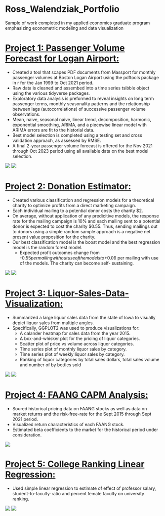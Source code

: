# Ross_Walendziak_Portfolio
Sample of work completed in my applied economics graduate program emphasizing econometric modeling and data visualization

# [Project 1: Passenger Volume Forecast for Logan Airport:](https://github.com/ross-walendziak/Passenger-Forecast)
* Created a tool that scapes PDF documents from Massport for monthly passenger volumes at Boston Logan Airport using the pdftools package in r for the Jan 1999 to Oct 2021 period.
* Raw data is cleaned and assembed into a time series tsibble object using the various tidyverse packages.
* Exploratory data analysis is preformed to reveal insights on long term passenger terms, monthly seasonality patterns and the relationship between lags (autocorrelations) of successive passenger volume observations.
* Mean, naive, seasonal naive, linear trend, decomposition, harmonic, exponential smoothing, ARIMA, and a piecewise linear model with ARIMA errors are fit to the historial data.
* Best model selection is completed using a testing set and cross validation approach, as assessed by RMSE.
* A final 2-year passenger volume forecast is offered for the Nov 2021 through Oct 2023 period using all available data on the best model selection.

![](https://github.com/ross-walendziak/Passenger-Forecast/blob/main/graphics/Raw%20Time%20Series%20Plot.png)
![](https://github.com/ross-walendziak/Passenger-Forecast/blob/main/graphics/Seasonal%20Plot.png)

# [Project 2: Donation Estimator:](https://github.com/ross-walendziak/Clarity-in-Charity)
* Created various classification and regression models for a theoretical charity to optimize profits from a direct marketing campaign.
* Each individual mailing to a potential donor costs the charity $2.
* On average, without application of any predicitive models, the response rate for the mailing campaign is 10% and each mailing sent to a potential donor is expected       to cost the charity $0.55. Thus, sending mailings out to donors using a simple random sample approach is a negative net present value proposition for the charity.
* Our best classification model is the boost model and the best regression model is the random forest model.  
  * Expected profit outcomes change from -$0.55 per mailing without use of the models to +$0.09 per mailing with use of the models. The charity can become self-               sustaining.

![](https://github.com/ross-walendziak/Clarity-in-Charity/blob/main/Graphics/Random%20Forest%20Variable%20Importance.png)
![](https://github.com/ross-walendziak/Clarity-in-Charity/blob/main/Graphics/Boosting%20Profit.png)

# [Project 3: Liquor-Sales-Data-Visualization:](https://github.com/ross-walendziak/Liquor-Sales-Data-Visualization)
* Summarized a large liquor sales data from the state of Iowa to visually depict liquor sales from multiple angles.
* Specifically, GGPLOT2 was used to produce visualizations for:
    * A calander heatmap for sales data from the year 2015.
    * A box-and-whisker plot for the pricing of liquor categories.
    * Scatter plot of price vs volume across liquor categories.
    * Time series plot of monthly liquor sales by category.
    * Time series plot of weekly liquor sales by category.
    * Ranking of liquor categories by total sales dollars, total sales volume and number of by bottles sold

![](https://github.com/ross-walendziak/Liquor-Sales-Data-Visualization/blob/main/Graphics/q2a.png)
![](https://github.com/ross-walendziak/Liquor-Sales-Data-Visualization/blob/main/Graphics/q3c.png)

# [Project 4: FAANG CAPM Analysis:](https://github.com/ross-walendziak/FAANG-CAPM-Analysis)
* Soured historical pricing data on FAANG stocks as well as data on market returns and the risk-free-rate for the Sept 2015 through Sept 2021 period.
* Visualized return characteristics of each FAANG stock.
* Estimated beta coefficients to the market for the historical period under consideration.

![](https://github.com/ross-walendziak/FAANG-CAPM-Analysis/blob/main/Graphics/Stock%20Return%20Distribution.jpeg)

# [Project 5: College Ranking Linear Regression:](https://github.com/ross-walendziak/College-Ranking-Linear-Regression)
* Used simple linear regression to estimate of effect of professor salary, student-to-faculty-ratio and percent female faculty on university ranking.

![](https://github.com/ross-walendziak/College-Ranking-Linear-Regression/blob/main/Graphics/Professor%20Salary%20Historgram.png)
![](https://github.com/ross-walendziak/College-Ranking-Linear-Regression/blob/main/Graphics/Scatter%20-%20Academic%20Rank%20vs%20Explanatory%20Variables.png)
